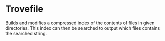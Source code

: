 # Trovefile
Builds and modifies a compressed index of the contents of files in given directories. This index can then be searched to output which files contains the searched string.
